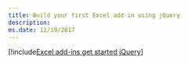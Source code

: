 ```yaml
---
title: Build your first Excel add-in using jQuery
description: 
ms.date: 12/19/2017 
---
```


[!include[Excel add-ins get started jQuery](../includes/file-get-started-excel-jquery.md)]